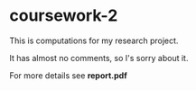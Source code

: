 # coursework-2

This is computations for my research project.

It has almost no comments, so I's sorry about it.

For more details see **report.pdf**
